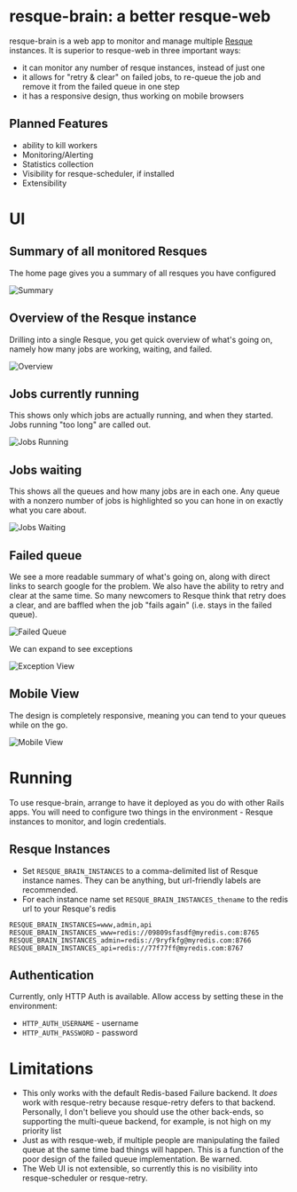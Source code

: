 # resque-brain: a better resque-web

resque-brain is a web app to monitor and manage multiple [Resque][resque] instances.  It is superior to resque-web in three
important ways:

[resque]: https://github.com/resque/resque

* it can monitor any number of resque instances, instead of just one
* it allows for "retry & clear" on failed jobs, to re-queue the job and remove it from the failed queue in one step
* it has a responsive design, thus working on mobile browsers

## Planned Features

- ability to kill workers
- Monitoring/Alerting
- Statistics collection
- Visibility for resque-scheduler, if installed
- Extensibility

# UI

## Summary of all monitored Resques

The home page gives you a summary of all resques you have configured

![Summary](https://www.evernote.com/shard/s71/sh/9760b70b-90b7-4abe-a8e7-79f2d3d221e6/01947177c452e155e3d4a6afcedcf2c1/deep/0/Resque-Brain.png)

## Overview of the Resque instance

Drilling into a single Resque, you get quick overview of what's going on, namely how many jobs are working, waiting, and failed.

![Overview](https://www.evernote.com/shard/s71/sh/d5fee356-e87c-4710-bd95-d683ae74cc23/c992f3d442d3e1af26f204c05a362a34/deep/0/Resque-Brain.png)

## Jobs currently running

This shows only which jobs are actually running, and when they started.  Jobs running "too long" are called out.

![Jobs Running](https://www.evernote.com/shard/s71/sh/42ecf2e0-55d1-416b-90c2-a9f6be8d1d6d/3894cb722ca6000bc1c4b5d7162b4a69/deep/0/Resque-Brain.png)

## Jobs waiting

This shows all the queues and how many jobs are in each one.  Any queue with a nonzero number of jobs is highlighted so you can
hone in on exactly what you care about.

![Jobs Waiting](https://www.evernote.com/shard/s71/sh/61780dea-2f4b-46ec-b525-a49accdba405/50ff5184d3f1b30bdbf07aec6067cb8d/deep/0/Resque-Brain.png)

## Failed queue

We see a more readable summary of what's going on, along with direct links to search google for the problem.  We also have the ability to retry and clear at the same time.  So many newcomers to Resque think that retry does a clear, and are baffled when the job "fails again" (i.e. stays in the failed queue).

![Failed Queue](https://www.evernote.com/shard/s71/sh/ad202253-9cff-4933-8025-e608e1964b32/795b279b021cf55ef08ca3ea89c37f89/deep/0/Resque-Brain.png)

We can expand to see exceptions

![Exception View](https://www.evernote.com/shard/s71/sh/c367b25b-dc5c-4cec-889d-b13af7e61858/13002418848f32f088a4dcdd889e4f03/deep/0/Resque-Brain.png)

## Mobile View

The design is completely responsive, meaning you can tend to your queues while on the go.

![Mobile View](https://www.evernote.com/shard/s71/sh/554347f4-bcae-4c77-aa36-3e2db28b2008/6fbb410e5aabc619e520a3b4e62d34c2/deep/0/Resque-Brain.png)

# Running

To use resque-brain, arrange to have it deployed as you do with other Rails apps.  You will need to configure two things in the
environment - Resque instances to monitor, and login credentials.

## Resque Instances

* Set `RESQUE_BRAIN_INSTANCES` to a comma-delimited list of Resque instance names.  They can be anything, but url-friendly labels
are recommended.  
* For each instance name set `RESQUE_BRAIN_INSTANCES_thename` to the redis url to your Resque's redis

```
RESQUE_BRAIN_INSTANCES=www,admin,api
RESQUE_BRAIN_INSTANCES_www=redis://09809sfasdf@myredis.com:8765
RESQUE_BRAIN_INSTANCES_admin=redis://9ryfkfg@myredis.com:8766
RESQUE_BRAIN_INSTANCES_api=redis://77f77ff@myredis.com:8767
```

## Authentication

Currently, only HTTP Auth is available.  Allow access by setting these in the environment:

* `HTTP_AUTH_USERNAME` - username
* `HTTP_AUTH_PASSWORD` - password

# Limitations

* This only works with the default Redis-based Failure backend.  It *does* work with resque-retry because resque-retry defers to
that backend.  Personally, I don't believe you should use the other back-ends, so supporting the multi-queue backend, for
example, is not high on my priority list
* Just as with resque-web, if multiple people are manipulating the failed queue at the same time bad things will happen.  This is
a function of the poor design of the failed queue implementation.  Be warned.
* The Web UI is not extensible, so currently this is no visibility into resque-scheduler or resque-retry.
